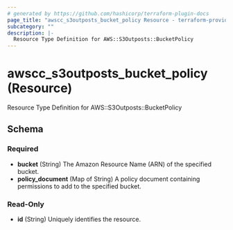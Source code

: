 ```yaml
---
# generated by https://github.com/hashicorp/terraform-plugin-docs
page_title: "awscc_s3outposts_bucket_policy Resource - terraform-provider-awscc"
subcategory: ""
description: |-
  Resource Type Definition for AWS::S3Outposts::BucketPolicy
---
```


# awscc_s3outposts_bucket_policy (Resource)

Resource Type Definition for AWS::S3Outposts::BucketPolicy



<!-- schema generated by tfplugindocs -->
## Schema

### Required

- **bucket** (String) The Amazon Resource Name (ARN) of the specified bucket.
- **policy_document** (Map of String) A policy document containing permissions to add to the specified bucket.

### Read-Only

- **id** (String) Uniquely identifies the resource.


